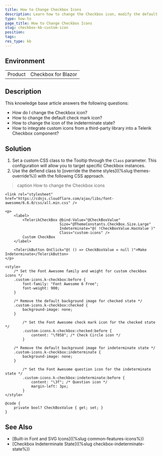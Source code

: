 ```yaml
---
title: How to Change Checkbox Icons
description: Learn how to change the Checkbox icon, modify the default check mark and indeterminate icons, and integrate third-party icons.
type: how-to
page_title: How to Change Checkbox Icons
slug: checkbox-kb-custom-icon
position: 
tags: 
res_type: kb
---
```


## Environment
<table>
	<tbody>
		<tr>
			<td>Product</td>
			<td>Checkbox for Blazor</td>
		</tr>
	</tbody>
</table>


## Description

This knowledge base article answers the following questions:

* How do I change the Checkbox icon?
* How to change the default check mark icon?
* How to change the icon of the indeterminate state?
* How to integrate custom icons from a third-party library into a Telerik Checkbox component?

## Solution
1. Set a custom CSS class to the Tooltip through the `Class` parameter. This configuration will allow you to target specific Checkbox instances.
2. Use the defiend class to [override the theme styles]({%slug themes-override%}) with the following CSS approach.

>caption How to change the Checkbox icons

````CSHTML
<link rel="stylesheet" href="https://cdnjs.cloudflare.com/ajax/libs/font-awesome/6.6.0/css/all.min.css" />

<p>
    <label>
        <TelerikCheckBox @bind-Value="@CheckBoxValue"
                         Size="@ThemeConstants.CheckBox.Size.Large"
                         Indeterminate="@( !CheckBoxValue.HasValue )"
                         Class="custom-icons" />
        Custom CheckBox
    </label>

    <TelerikButton OnClick="@( () => CheckBoxValue = null )">Make Indeterminate</TelerikButton>
</p>

<style>
    /* Set the Font Awesome family and weight for custom checkbox icons */
    .custom-icons.k-checkbox:before {
        font-family: "Font Awesome 6 Free";
        font-weight: 900;
    }

    /* Remove the default background image for checked state */
    .custom-icons.k-checkbox:checked {
        background-image: none;
    }

        /* Set the Font Awesome check mark icon for the checked state */
        .custom-icons.k-checkbox:checked:before {
            content: "\f058"; /* Check Circle icon */
        }

    /* Remove the default background image for indeterminate state */
    .custom-icons.k-checkbox:indeterminate {
        background-image: none;
    }

        /* Set the Font Awesome question icon for the indeterminate state */
        .custom-icons.k-checkbox:indeterminate:before {
            content: "\3f"; /* Question icon */
            margin-left: 3px;
        }
</style>

@code {
    private bool? CheckBoxValue { get; set; }
}
````

## See Also
* [Built-in Font and SVG Icons]({%slug common-features-icons%})
* [Checkbox Indeterminate State]({%slug checkbox-indeterminate-state%})

